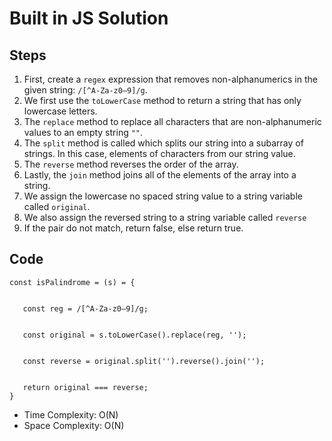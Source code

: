 # Built in JS Solution

## Steps

1. First, create a `regex` expression that removes non-alphanumerics in the given string: `/[^A-Za-z0–9]/g`.
2. We first use the `toLowerCase` method to return a string that has only lowercase letters.
3. The `replace` method to replace all characters that are non-alphanumeric values to an empty string `""`.
4. The `split` method is called which splits our string into a subarray of strings. In this case, elements of characters from our string value.
5. The `reverse` method reverses the order of the array.
6. Lastly, the `join` method joins all of the elements of the array into a string.
7. We assign the lowercase no spaced string value to a string variable called `original`.
8. We also assign the reversed string to a string variable called `reverse`
9. If the pair do not match, return false, else return true.

## Code

```
const isPalindrome = (s) = {


   const reg = /[^A-Za-z0–9]/g;


   const original = s.toLowerCase().replace(reg, '');


   const reverse = original.split('').reverse().join('');


   return original === reverse;
}
```

- Time Complexity: O(N)
- Space Complexity: O(N)
